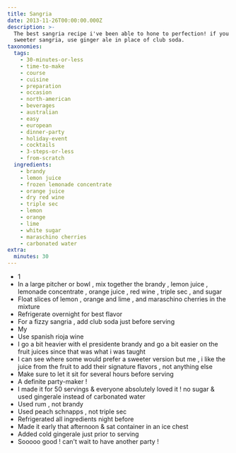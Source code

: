 ```yaml
---
title: Sangria
date: 2013-11-26T00:00:00.000Z
description: >-
  The best sangria recipe i've been able to hone to perfection! if you like a
  sweeter sangria, use ginger ale in place of club soda.
taxonomies:
  tags:
    - 30-minutes-or-less
    - time-to-make
    - course
    - cuisine
    - preparation
    - occasion
    - north-american
    - beverages
    - australian
    - easy
    - european
    - dinner-party
    - holiday-event
    - cocktails
    - 3-steps-or-less
    - from-scratch
  ingredients:
    - brandy
    - lemon juice
    - frozen lemonade concentrate
    - orange juice
    - dry red wine
    - triple sec
    - lemon
    - orange
    - lime
    - white sugar
    - maraschino cherries
    - carbonated water
extra:
  minutes: 30
---
```

 - 1
 - In a large pitcher or bowl , mix together the brandy , lemon juice , lemonade concentrate , orange juice , red wine , triple sec , and sugar
 - Float slices of lemon , orange and lime , and maraschino cherries in the mixture
 - Refrigerate overnight for best flavor
 - For a fizzy sangria , add club soda just before serving
 - My
 - Use spanish rioja wine
 - I go a bit heavier with el presidente brandy and go a bit easier on the fruit juices since that was what i was taught
 - I can see where some would prefer a sweeter version but me , i like the juice from the fruit to add their signature flavors , not anything else
 - Make sure to let it sit for several hours before serving
 - A definite party-maker !
 - I made it for 50 servings & everyone absolutely loved it ! no sugar & used gingerale instead of carbonated water
 - Used rum , not brandy
 - Used peach schnapps , not triple sec
 - Refrigerated all ingredients night before
 - Made it early that afternoon & sat container in an ice chest
 - Added cold gingerale just prior to serving
 - Sooooo good ! can't wait to have another party !
